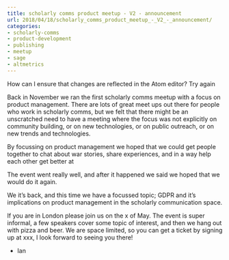 ```yaml
---
title: scholarly comms product meetup - V2 - announcement
url: 2018/04/18/scholarly_comms_product_meetup_-_V2_-_announcement/
categories:
- scholarly-comms
- product-development
- publishing
- meetup
- sage
- altmetrics
---
```



How can I ensure that changes are reflected in the Atom editor? Try again

Back in November we ran the first scholarly comms meetup with a focus on product management. There are lots of great meet ups out there for people who work in scholarly comms, but we felt that there might be an unscratched need to have a meeting where the focus was not explicitly on community building, or on new technologies, or on public outreach, or on new trends and technologies.

By focussing on product management we hoped that we could get people together to chat about war stories, share experiences, and in a way help each other get better at

The event went really well, and after it happened we said we hoped that we would do it again.

We it’s back, and this time we have a focussed topic; GDPR and it’s implications on product management in the scholarly communication space.

If you are in London please join us on the x of May. The event is super informal, a few speakers cover some topic of interest, and then we hang out with pizza and beer. We are space limited, so you can get a ticket by signing up at xxx, I look forward to seeing you there!


- Ian
